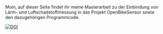 Moin,
auf dieser Seite findet ihr meine Masterarbeit zu der Einbindung von Lärm- und Luftschadstoffmessung in das Projekt OpenBikeSensor sowie den dazugehörigen Programmcode.

[![DOI](https://zenodo.org/badge/DOI/10.5281/zenodo.14871015.svg)](https://doi.org/10.5281/zenodo.14871015)
